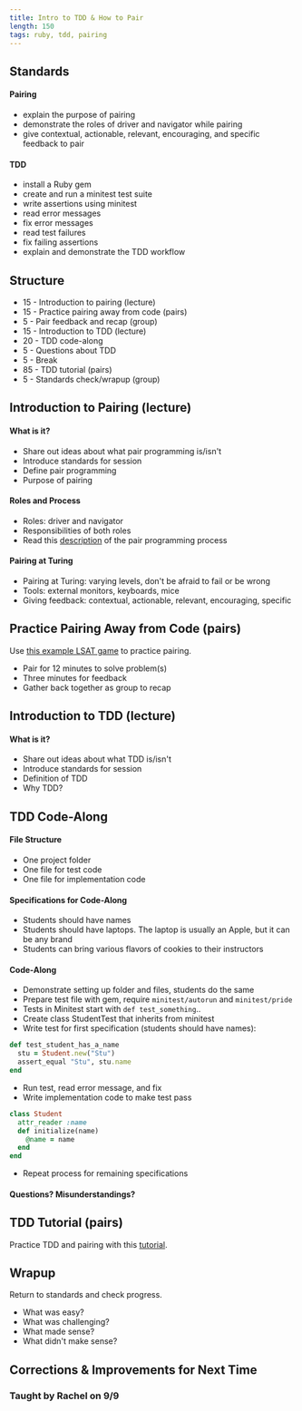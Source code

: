 ```yaml
---
title: Intro to TDD & How to Pair
length: 150
tags: ruby, tdd, pairing
---
```


## Standards

#### Pairing
* explain the purpose of pairing
* demonstrate the roles of driver and navigator while pairing
* give contextual, actionable, relevant, encouraging, and specific feedback to pair

#### TDD
* install a Ruby gem
* create and run a minitest test suite
* write assertions using minitest
* read error messages
* fix error messages
* read test failures
* fix failing assertions
* explain and demonstrate the TDD workflow

## Structure
* 15 - Introduction to pairing (lecture)
* 15 - Practice pairing away from code (pairs)
* 5 - Pair feedback and recap (group)
* 15 - Introduction to TDD (lecture)
* 20 - TDD code-along
* 5 - Questions about TDD
* 5 - Break
* 85 - TDD tutorial (pairs)
* 5 - Standards check/wrapup (group)

## Introduction to Pairing (lecture)

#### What is it?
* Share out ideas about what pair programming is/isn't
* Introduce standards for session
* Define pair programming
* Purpose of pairing

#### Roles and Process
* Roles: driver and navigator
* Responsibilities of both roles
* Read this [description](http://www.wikihow.com/Pair-Program) of the pair programming process

#### Pairing at Turing
* Pairing at Turing: varying levels, don't be afraid to fail or be wrong
* Tools: external monitors, keyboards, mice
* Giving feedback: contextual, actionable, relevant, encouraging, specific

## Practice Pairing Away from Code (pairs)

Use [this example LSAT game](https://www.manhattanlsat.com/Logic-Game-Example.cfm) to practice pairing.
* Pair for 12 minutes to solve problem(s)
* Three minutes for feedback
* Gather back together as group to recap

## Introduction to TDD (lecture)

#### What is it?

* Share out ideas about what TDD is/isn't
* Introduce standards for session
* Definition of TDD
* Why TDD?

## TDD Code-Along

#### File Structure
* One project folder
* One file for test code
* One file for implementation code

#### Specifications for Code-Along

* Students should have names
* Students should have laptops. The laptop is usually an Apple, but it can be any brand
* Students can bring various flavors of cookies to their instructors

#### Code-Along

* Demonstrate setting up folder and files, students do the same
* Prepare test file with gem, require `minitest/autorun` and `minitest/pride`
* Tests in Minitest start with `def test_something`..
* Create class StudentTest that inherits from minitest
* Write test for first specification (students should have names):

```ruby
def test_student_has_a_name
  stu = Student.new("Stu")
  assert_equal "Stu", stu.name
end
```
* Run test, read error message, and fix
* Write implementation code to make test pass

```ruby
class Student
  attr_reader :name
  def initialize(name)
    @name = name
  end
end
```
* Repeat process for remaining specifications

#### Questions? Misunderstandings?

## TDD Tutorial (pairs)

Practice TDD and pairing with this [tutorial](http://tutorials.jumpstartlab.com/topics/testing/intro-to-tdd.html).

## Wrapup

Return to standards and check progress.
* What was easy?
* What was challenging?
* What made sense?
* What didn't make sense?

## Corrections & Improvements for Next Time

### Taught by Rachel on 9/9
